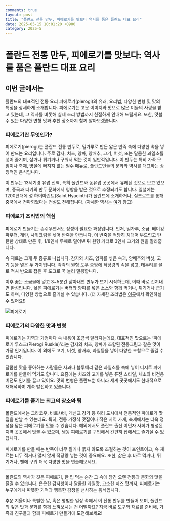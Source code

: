 ```yaml
---
comments: true
layout: post
title: "폴란드 전통 만두, 피에로기를 맛보다 역사를 품은 폴란드 대표 요리"
date: 2025-05-15 10:01:20 +0900
category: 2025-5
---
```


# 폴란드 전통 만두, 피에로기를 맛보다: 역사를 품은 폴란드 대표 요리

## 이번 글에서는
폴란드의 대표적인 전통 요리 피에로기(pierogi)의 유래, 요리법, 다양한 변형 및 맛의 특징을 상세하게 소개합니다. 피에로기는 고운 이미지와 맛으로 많은 이들의 사랑을 받고 있는데, 그 역사를 비롯해 실제 조리 방법까지 친절하게 안내해 드릴게요. 또한, 맛볼 수 있는 다양한 변형 맛과 추천 장소까지 함께 알아보겠습니다.

### 피에로기란 무엇인가?
피에로기(pierogi)는 폴란드 전통 만두로, 밀가루로 만든 얇은 반죽 속에 다양한 속을 넣어 만드는 요리입니다. 주로 감자, 치즈, 양파, 양배추, 고기, 버섯, 또는 달콤한 과일소를 넣어 즐기며, 삶거나 튀기거나 구워서 먹는 것이 일반적입니다. 이 만두는 특히 가족 모임이나 축제, 명절에 빠지지 않는 필수 메뉴로, 폴란드인들의 문화와 역사를 대표하는 상징적인 음식입니다. 

이 만두는 13세기경 유럽 전역, 특히 폴란드와 동유럽 곳곳에서 유래된 것으로 보고 있으며, 중국과 터키의 만두 문화에서 영향을 받은 것으로 추정되기도 합니다. 일설에는 1200년대에 성 하이아킨트(Saint Hyacinth)가 폴란드에 소개하거나, 실크로드를 통해 중국에서 전파되었다는 전설도 전해집니다. (자세한 역사는 [여기](https://polka-deli.com/blog/the-rich-history-of-pierogi-polands-beloved-dumpling-tradition/) 참고)

### 피에로기 조리법의 핵심
피에로기 만들기는 손쉬우면서도 정성이 필요한 과정입니다. 먼저, 밀가루, 소금, 베이킹 파우더, 계란, 사워크림을 섞어 반죽을 만듭니다. 이 반죽을 적당히 치대어 부드럽고 탄탄한 상태로 만든 후, 1/8인치 두께로 밀어낸 뒤 원형 커터로 3인치 크기의 원을 잘라줍니다.

속 재료는 크게 두 종류로 나뉩니다. 감자와 치즈, 양파를 섞은 속과, 양배추와 버섯, 고기 등을 넣은 두 가지입니다. 각각의 원형 도우 중앙에 적당량의 속을 넣고, 테두리를 물로 적셔 반으로 접은 후 포크로 꾹 눌러 밀봉합니다.

이후 끓는 소금물에 넣고 3~5분간 삶아내면 만두가 뜨기 시작하는데, 이때 바로 건져내면 완성입니다. 삶은 피에로기는 버터와 양파를 넣은 소스와 함께 먹거나, 튀기거나 굽기도 하며, 다양한 방법으로 즐기실 수 있습니다. (더 자세한 조리법은 [이곳](https://annainthekitchen.com/authentic-polish-pierogi-recipe/)에서 확인하실 수 있어요!)

![피에로기](https://www.themealdb.com/images/media/meals/45xxr21593348847.jpg)

### 피에로기의 다양한 맛과 변형
피에로기는 지역과 가정마다 속 내용이 조금씩 달라지는데요, 대표적인 맛으로는 ‘피에로기 루스크(Pierogi Ruskie)’라는 감자와 치즈, 양파가 조합된 전통그림과 같은 맛이 가장 인기입니다. 이 외에도 고기, 버섯, 양배추, 과일등을 넣어 다양한 조합으로 즐길 수 있습니다.

달콤한 맛을 좋아하는 사람들은 사과나 블루베리 같은 과일소를 속에 넣어 디저트 피에로기를 만들어 먹기도 합니다. 요즘에는 치즈와 고기를 넣은 퓨전 스타일, 채소와 비건용 버전도 인기를 끌고 있어요. 맛의 변형은 폴란드뿐 아니라 세계 곳곳에서도 현대적으로 재해석하며 계속 발전하고 있습니다.

### 피에로기를 즐기는 최고의 장소와 팁
폴란드에서는 크라코우, 바르샤바, 개신교 강가 등 여러 도시에서 전통적인 피에로기 맛집을 만날 수 있는데요. 특히, 전통 가정식 맛집이나 작은 지역 가게, 축제에서는 더욱 정성을 담은 피에로기를 맛볼 수 있습니다. 해외에서도 폴란드 출신 이민자 사회가 형성된 지역 곳곳에서 맛볼 수 있으며, 냉동 피에로기를 구입해서 간편히 집에서도 즐기실 수 있답니다.

피에로기를 만들 때는 반죽이 너무 질거나 묽지 않도록 조절하는 것이 포인트이고, 속 재료는 너무 적거나 많지 않게 적당량 넣는 것이 중요해요. 또한, 삶은 후 바로 먹거나, 튀기거나, 팬에 구워 더욱 다양한 맛을 연출해보세요. 

---

폴란드의 역사가 깃든 피에로기, 한 입 먹는 순간 그 속에 담긴 오랜 전통과 문화의 맛을 즐길 수 있습니다. 은은한 감자향이나 달콤한 과일맛, 고소한 치즈 맛까지, 피에로기는 누구에게나 따뜻한 기억과 행복한 감정을 선사하는 음식입니다.

추운 겨울이나 특별한 날, 혹은 평범한 일상 속에서 이 전통 만두를 만들어 보며, 폴란드의 깊은 맛과 문화를 함께 느껴보시는 건 어떨까요? 지금 바로 도구와 재료를 준비해, 가족과 친구들과 함께 피에로기 만들기에 도전해보세요!